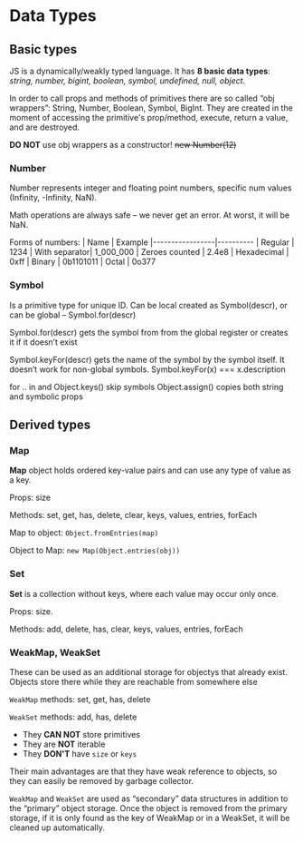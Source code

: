 # Data Types

## Basic types

JS is a dynamically/weakly typed language. It has __8 basic data types__: *string, number, bigint, boolean, symbol, undefined, null, object*.

In order to call props and methods of primitives there are so called “obj wrappers”: String, Number, Boolean, Symbol, BigInt. They are created in the moment of accessing the primitive's prop/method, execute, return a value, and are destroyed.

__DO NOT__ use obj wrappers as a constructor!	~~new Number(12)~~


### Number
Number represents integer and floating point numbers, specific num values (Infinity, -Infinity, NaN).

Math operations are always safe – we never get an error. At worst, it will be NaN.

Forms of numbers: 
| Name						| Example
|-----------------|----------
| Regular  | 1234
| With separator| 1_000_000
| Zeroes counted	| 2.4e8
| Hexadecimal			| 0xff
| Binary					| 0b1101011
| Octal						| 0o377


### Symbol
Is a primitive type for unique ID. Can be local created as Symbol(descr), or can be global – Symbol.for(descr)

Symbol.for(descr) gets the symbol from from the global register or creates it if it doesn’t exist

Symbol.keyFor(descr) gets the name of the symbol by the symbol itself. It doesn’t work for non-global symbols. 
Symbol.keyFor(x) === x.description

for .. in and Object.keys() skip symbols
Object.assign() copies both string and symbolic props

## Derived types

### Map

__Map__ object holds ordered key-value pairs and can use any type of value as a key.

Props: size

Methods: set, get, has, delete, clear, keys, values, entries, forEach

Map to object: `Object.fromEntries(map)`

Object to Map: `new Map(Object.entries(obj))`

### Set

__Set__ is a collection without keys, where each value may occur only once.

Props: size.

Methods: add, delete, has, clear, keys, values, entries, forEach

### WeakMap, WeakSet

These can be used as an additional storage for objectys that already exist. Objects store there while they are reachable from somewhere else

`WeakMap` methods: set, get, has, delete

`WeakSet` methods: add, has, delete

- They __CAN NOT__ store primitives
- They are __NOT__ iterable
- They __DON'T__ have `size` or `keys`
 
Their main advantages are that they have weak reference to objects, so they can easily be removed by garbage collector.

`WeakMap` and `WeakSet` are used as “secondary” data structures in addition to the “primary” object storage. Once the object is removed from the primary storage, if it is only found as the key of WeakMap or in a WeakSet, it will be cleaned up automatically.

